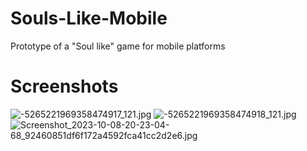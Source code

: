 # Souls-Like-Mobile
Prototype of a "Soul like" game for mobile platforms
# Screenshots
![-5265221969358474917_121.jpg](https://github.com/MrPaganiniFeeD/Souls-Like-Mobile-main/assets/75575566/3697dc5f-0384-40ee-9358-b6a828e190e3)
![-5265221969358474918_121.jpg](https://github.com/MrPaganiniFeeD/Souls-Like-Mobile-main/assets/75575566/a636cfa8-76f9-40da-868f-a776fa1ccfa6)
![Screenshot_2023-10-08-20-23-04-68_92460851df6f172a4592fca41cc2d2e6.jpg](https://github.com/MrPaganiniFeeD/Souls-Like-Mobile-main/assets/75575566/cb057ef7-6b8f-451e-9221-76b41a6374ff)